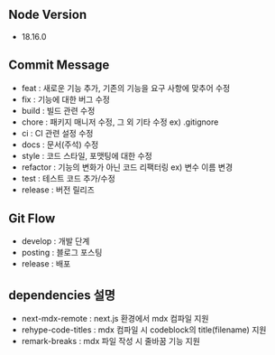 ## Node Version

- 18.16.0

## Commit Message

- feat : 새로운 기능 추가, 기존의 기능을 요구 사항에 맞추어 수정
- fix : 기능에 대한 버그 수정
- build : 빌드 관련 수정
- chore : 패키지 매니저 수정, 그 외 기타 수정 ex) .gitignore
- ci : CI 관련 설정 수정
- docs : 문서(주석) 수정
- style : 코드 스타일, 포맷팅에 대한 수정
- refactor : 기능의 변화가 아닌 코드 리팩터링 ex) 변수 이름 변경
- test : 테스트 코드 추가/수정
- release : 버전 릴리즈

## Git Flow

- develop : 개발 단계
- posting : 블로그 포스팅
- release : 배포

## dependencies 설명

- next-mdx-remote : next.js 환경에서 mdx 컴파일 지원
- rehype-code-titles : mdx 컴파일 시 codeblock의 title(filename) 지원
- remark-breaks : mdx 파일 작성 시 줄바꿈 기능 지원
